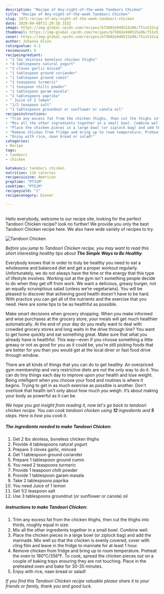 ```yaml
---
description: "Recipe of Any-night-of-the-week Tandoori Chicken"
title: "Recipe of Any-night-of-the-week Tandoori Chicken"
slug: 2473-recipe-of-any-night-of-the-week-tandoori-chicken
date: 2020-09-08T11:29:10.333Z
image: https://img-global.cpcdn.com/recipes/b73602e940515a96/751x532cq70/tandoori-chicken-recipe-main-photo.jpg
thumbnail: https://img-global.cpcdn.com/recipes/b73602e940515a96/751x532cq70/tandoori-chicken-recipe-main-photo.jpg
cover: https://img-global.cpcdn.com/recipes/b73602e940515a96/751x532cq70/tandoori-chicken-recipe-main-photo.jpg
author: Johanna Olson
ratingvalue: 4.3
reviewcount: 6
recipeingredient:
- "2 lbs skinless boneless chicken thighs"
- "4 tablespoons natural yogurt"
- "3 cloves garlic minced"
- "1 tablespoon ground coriander"
- "1 tablespoon ground cumin"
- "2 teaspoons turmeric"
- "1 teaspoon chilli powder"
- "1 tablespoon garam masala"
- "2 tablespoons paprika"
- " Juice of 1 lemon"
- "1/2 teaspoon salt"
- "3 tablespoons groundnut or sunflower or canola oil"
recipeinstructions:
- "Trim any excess fat from the chicken thighs, then cut the thighs into thirds, roughly equal in size."
- "Mix all the other ingredients together in a small bowl. Combine well."
- "Place the chicken pieces in a large bowl (or ziplock bag) and add the marinade. Mix well so that the chicken is evenly covered, cover with cling film and leave in the fridge to marinate for at least 1 hour."
- "Remove chicken from fridge and bring up to room temperature. Preheat the oven to 180°C/356°F. To cook, spread the chicken pieces out on a couple of baking trays ensuring they are not touching. Place in the preheated oven and bake for 30-35 minutes."
- "Enjoy with rice, naan bread or salad!"
categories:
- Recipe
tags:
- tandoori
- chicken

katakunci: tandoori chicken 
nutrition: 116 calories
recipecuisine: American
preptime: "PT31M"
cooktime: "PT51M"
recipeyield: "1"
recipecategory: Dinner

---
```

<br>
Hello everybody, welcome to our recipe site, looking for the perfect Tandoori Chicken recipe? look no further! We provide you only the best Tandoori Chicken recipe here. We also have wide variety of recipes to try.
<br>


![Tandoori Chicken](https://img-global.cpcdn.com/recipes/b73602e940515a96/751x532cq70/tandoori-chicken-recipe-main-photo.jpg)

<i>Before you jump to Tandoori Chicken recipe, you may want to read this short interesting healthy tips about <strong>The Simple Ways to Be Healthy</strong>.</i>

Everybody knows that in order to truly be healthy you need to eat a wholesome and balanced diet and get a proper workout regularly. Unfortunately, we do not always have the time or the energy that this type of lifestyle involves. Working out at the gym isn't something people decide to do when they get off from work. We want a delicious, greasy burger, not an equally scrumptious salad (unless we’re vegetarians). You will be pleased to discover that achieving good health doesn't have to be hard. With practice you can get all of the nutrients and the exercise that you need. Here are some tips to be as healthful as possible.

Make smart decisions when grocery shopping. When you make informed and wise purchases at the grocery store, your meals will get much healthier automatically. At the end of your day do you really want to deal with crowded grocery stores and long waits in the drive through line? You want to get home quickly and eat something great. Make sure that what you already have is healthful. This way—even if you choose something a little greasy or not as good for you as it could be, you’re still picking foods that are better for you than you would get at the local diner or fast food drive through window.

There are all kinds of things that you can do to get healthy. An overpriced gym membership and very restrictive diets are not the only way to do it. You can do tiny things each day to improve upon your health and lose weight. Being intelligent when you choose your food and routines is where it begins. Trying to get in as much exercise as possible is another. Don't overlook that health isn't only about how much you weigh. It’s about making your body as powerful as it can be. 


<i>We hope you got insight from reading it, now let's go back to tandoori chicken recipe. You can cook tandoori chicken using <strong>12</strong> ingredients and <strong>5</strong> steps. Here is how you cook it.
</i>

##### The ingredients needed to make Tandoori Chicken:

1. Get 2 lbs skinless, boneless chicken thighs
1. Provide 4 tablespoons natural yogurt
1. Prepare 3 cloves garlic, minced
1. Get 1 tablespoon ground coriander
1. Prepare 1 tablespoon ground cumin
1. You need 2 teaspoons turmeric
1. Provide 1 teaspoon chilli powder
1. Provide 1 tablespoon garam masala
1. Take 2 tablespoons paprika
1. You need  Juice of 1 lemon
1. Get 1/2 teaspoon salt
1. Use 3 tablespoons groundnut (or sunflower or canola) oil


##### Instructions to make Tandoori Chicken:

1. Trim any excess fat from the chicken thighs, then cut the thighs into thirds, roughly equal in size.
1. Mix all the other ingredients together in a small bowl. Combine well.
1. Place the chicken pieces in a large bowl (or ziplock bag) and add the marinade. Mix well so that the chicken is evenly covered, cover with cling film and leave in the fridge to marinate for at least 1 hour.
1. Remove chicken from fridge and bring up to room temperature. Preheat the oven to 180°C/356°F. To cook, spread the chicken pieces out on a couple of baking trays ensuring they are not touching. Place in the preheated oven and bake for 30-35 minutes.
1. Enjoy with rice, naan bread or salad!


<i>If you find this Tandoori Chicken recipe valuable please share it to your friends or family, thank you and good luck.</i>
